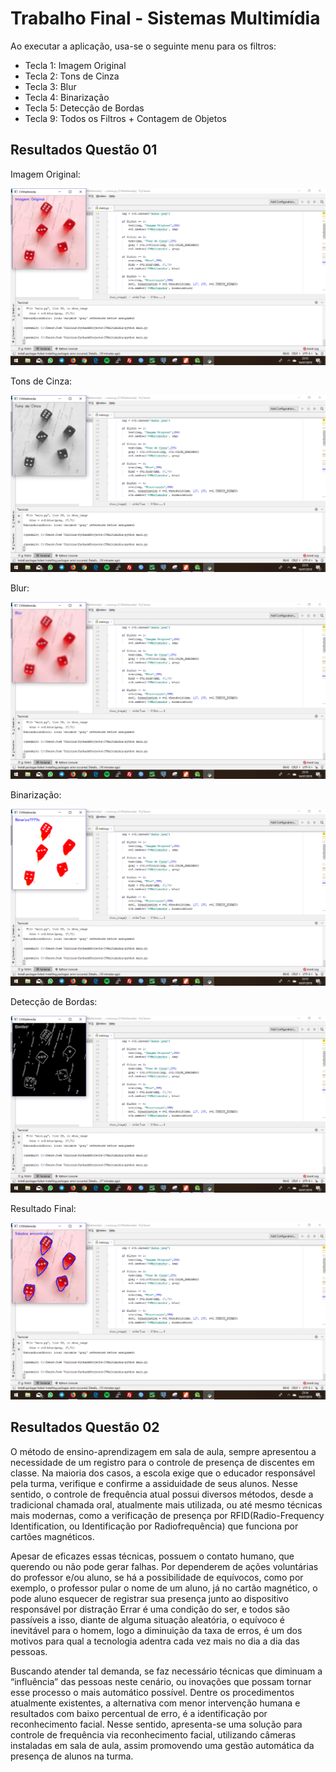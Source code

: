 # Trabalho Final - Sistemas Multimídia

Ao executar a aplicação, usa-se o seguinte menu para os filtros:

- Tecla 1: Imagem Original
- Tecla 2: Tons de Cinza
- Tecla 3: Blur
- Tecla 4: Binarização
- Tecla 5: Detecção de Bordas
- Tecla 9: Todos os Filtros + Contagem de Objetos


## Resultados Questão 01

Imagem Original:

![](https://raw.githubusercontent.com/vinilopes1/CVMultimidia/master/images/original.PNG)

Tons de Cinza:

![](https://raw.githubusercontent.com/vinilopes1/CVMultimidia/master/images/cinza.PNG)

Blur:

![](https://raw.githubusercontent.com/vinilopes1/CVMultimidia/master/images/blur.PNG)

Binarização:

![](https://raw.githubusercontent.com/vinilopes1/CVMultimidia/master/images/bin.PNG)

Detecção de Bordas:

![](https://raw.githubusercontent.com/vinilopes1/CVMultimidia/master/images/bordas.PNG)

Resultado Final:

![](https://raw.githubusercontent.com/vinilopes1/CVMultimidia/master/images/resultado.PNG)

## Resultados Questão 02

O método de ensino-aprendizagem em sala de aula, sempre apresentou a necessidade de um registro para o controle de presença de discentes em classe. Na maioria dos casos, a escola exige que o educador responsável pela turma, verifique e confirme a assiduidade de seus alunos. Nesse sentido, o controle de frequência atual possui diversos métodos, desde a tradicional chamada oral, atualmente mais utilizada, ou até mesmo técnicas mais modernas, como a verificação de presença por RFID(Radio-Frequency Identification, ou Identificação por Radiofrequência) que funciona por cartões magnéticos. 

Apesar de eficazes essas técnicas, possuem o contato humano, que querendo ou não pode gerar falhas. Por dependerem de ações voluntárias do professor e/ou aluno, se há a possibilidade de equívocos, como por exemplo, o professor pular o nome de um aluno, já no cartão magnético, o pode aluno esquecer de registrar sua presença junto ao dispositivo responsável por distração  Errar é uma condição do ser, e todos são passíveis a isso, diante de alguma situação aleatória, o equívoco é inevitável para o homem, logo a diminuição da taxa de erros, é um dos motivos para qual a tecnologia adentra cada vez mais no dia a dia das pessoas. 

Buscando atender tal demanda, se faz necessário técnicas que diminuam a “influência” das pessoas neste cenário, ou inovações que possam tornar esse processo o mais automático possível. Dentre os procedimentos atualmente existentes, a alternativa com menor intervenção humana e resultados com baixo percentual de erro, é a identificação por reconhecimento facial.  Nesse sentido, apresenta-se uma solução para controle de frequência via reconhecimento facial, utilizando câmeras instaladas em sala de aula, assim promovendo uma gestão automática da presença de alunos na turma.

